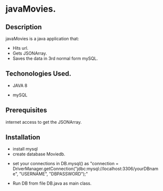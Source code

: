# javaMovies.

## Description
javaMovies is a java application that:

 - Hits url.
 - Gets JSONArray.
 - Saves the data in 3rd normal form mySQL.

## Techonologies Used.

- JAVA 8

- mySQL

## Prerequisites

internet access to get the JSONArray.

## Installation 

- install mysql 
- create database Moviedb.

* set your connections in DB.mysql() as "connection = DriverManager.getConnection("jdbc:mysql://localhost:3306/yourDBname", "USERNAME", "DBPASSWORD");"

- Run DB from file DB.java as main class.




